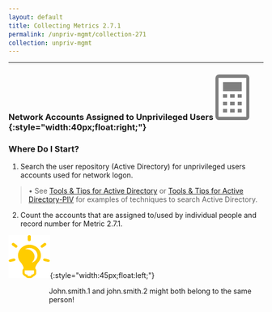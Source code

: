 ```yaml
---
layout: default
title: Collecting Metrics 2.7.1
permalink: /unpriv-mgmt/collection-271
collection: unpriv-mgmt
---
```

---
### Network Accounts Assigned to Unprivileged Users ![calc logo](../img/calc.png){:style="width:40px;float:right;"}
### Where Do I Start?

1. Search the user repository (Active Directory) for unprivileged users accounts used for network logon. 
>•	See <a href="../tools-tips/searchAD">Tools & Tips for Active Directory</a> or <a href="../tools-tips/searchAD-PIV ">Tools & Tips for Active Directory-PIV</a> for examples of techniques to search Active Directory.

2. Count the accounts that are assigned to/used by individual people and record number for Metric 2.7.1.

![aha logo](../img/aha.png){:style="width:45px;float:left;"}
<style>
div .usa-alert {background-color: #e1f3f8;}
div .usa-alert-text {
padding-left: 5rem;
horizontal-align: left; }
  </style>
  <div class="usa-alert">
  <div class="usa-alert-text">
John.smith.1 and john.smith.2 might both belong to the same person!
</div>
</div>
